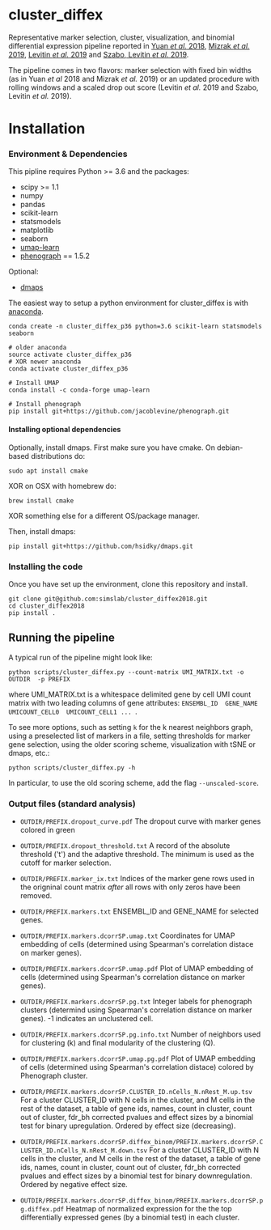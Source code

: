 # cluster_diffex

Representative marker selection, cluster, visualization, and binomial differential expression pipeline reported in [Yuan *et al.* 2018](https://genomemedicine.biomedcentral.com/articles/10.1186/s13073-018-0567-9), [Mizrak *et al.* 2019](https://www.sciencedirect.com/science/article/pii/S2211124718319740?via%3Dihub), [Levitin *et al.* 2019](https://onlinelibrary.wiley.com/doi/full/10.15252/msb.20188557) and [Szabo, Levitin *et al.* 2019](https://www.biorxiv.org/content/10.1101/555557v1).

The pipeline comes in two flavors: marker selection with fixed bin widths (as in Yuan *et al* 2018 and Mizrak *et al.* 2019) or an updated procedure with rolling windows and a scaled drop out score (Levitin *et al.* 2019 and Szabo, Levitin *et al.* 2019).

# Installation
### Environment & Dependencies
This pipline requires Python >= 3.6 and the packages:
- scipy >= 1.1
- numpy
- pandas
- scikit-learn
- statsmodels
- matplotlib
- seaborn
- [umap-learn](https://github.com/lmcinnes/umap)
- [phenograph](https://github.com/jacoblevine/PhenoGraph) == 1.5.2 

Optional:
- [dmaps](https://github.com/hsidky/dmaps) 


The easiest way to setup a python environment for cluster_diffex is with [anaconda](https://www.continuum.io/downloads).
```
conda create -n cluster_diffex_p36 python=3.6 scikit-learn statsmodels seaborn

# older anaconda
source activate cluster_diffex_p36
# XOR newer anaconda
conda activate cluster_diffex_p36

# Install UMAP 
conda install -c conda-forge umap-learn

# Install phenograph
pip install git+https://github.com/jacoblevine/phenograph.git
```

#### Installing optional dependencies
Optionally, install dmaps. First make sure you have cmake.  On debian-based distributions do:
```
sudo apt install cmake
```
XOR on OSX with homebrew do: 
```
brew install cmake
```
XOR something else for a different OS/package manager.  

Then, install dmaps:
```
pip install git+https://github.com/hsidky/dmaps.git
```
### Installing the code 
Once you have set up the environment, clone this repository and install.
```
git clone git@github.com:simslab/cluster_diffex2018.git
cd cluster_diffex2018
pip install .
```
## Running the pipeline
A typical run of the pipeline might look like:
```
python scripts/cluster_diffex.py --count-matrix UMI_MATRIX.txt -o OUTDIR  -p PREFIX
```
where UMI_MATRIX.txt is a whitespace delimited gene by cell UMI count matrix with two leading columns of gene attributes: `ENSEMBL_ID  GENE_NAME  UMICOUNT_CELL0  UMICOUNT_CELL1 ... `.

To see more options, such as setting `k` for the k nearest neighbors graph, using a preselected list of markers in a file, setting thresholds for marker gene selection, using the older scoring scheme, visualization with tSNE or dmaps, etc.:
```
python scripts/cluster_diffex.py -h
```
In particular, to use the old scoring scheme, add the flag `--unscaled-score`.
 
### Output files (standard analysis)
- `OUTDIR/PREFIX.dropout_curve.pdf` The dropout curve with marker genes colored in green

- `OUTDIR/PREFIX.dropout_threshold.txt` A record of the absolute threshold ('t') and the adaptive threshold. The minimum is used as the cutoff for marker selection.

- `OUTDIR/PREFIX.marker_ix.txt` Indices of the marker gene rows used in the origninal count matrix *after* all rows with only zeros have been removed.

- `OUTDIR/PREFIX.markers.txt` ENSEMBL\_ID and GENE\_NAME for selected genes.

- `OUTDIR/PREFIX.markers.dcorrSP.umap.txt` Coordinates for UMAP embedding of cells (determined using Spearman's correlation distace on marker genes).

- `OUTDIR/PREFIX.markers.dcorrSP.umap.pdf` Plot of UMAP embedding of cells (determined using Spearman's correlation distance on marker genes).

- `OUTDIR/PREFIX.markers.dcorrSP.pg.txt` Integer labels for phenograph clusters (determind using Spearman's correlation distance on marker genes). -1 indicates an unclustered cell.

- `OUTDIR/PREFIX.markers.dcorrSP.pg.info.txt` Number of neighbors used for clustering (k) and final modularity of the clustering (Q).

- `OUTDIR/PREFIX.markers.dcorrSP.umap.pg.pdf` Plot of UMAP embedding of cells (determined using Spearman's correlation distace) colored by Phenograph cluster.

- `OUTDIR/PREFIX.markers.dcorrSP.CLUSTER_ID.nCells_N.nRest_M.up.tsv` For a cluster CLUSTER\_ID with N cells in the cluster, and M cells in the rest of the dataset, a table of gene ids, names, count in cluster, count out of cluster, fdr_bh corrected pvalues and effect sizes by a binomial test for binary upregulation. Ordered by effect size (decreasing).

- `OUTDIR/PREFIX.markers.dcorrSP.diffex_binom/PREFIX.markers.dcorrSP.CLUSTER_ID.nCells_N.nRest_M.down.tsv` For a cluster CLUSTER\_ID with N cells in the cluster, and M cells in the rest of the dataset, a table of gene ids, names, count in cluster, count out of cluster, fdr_bh corrected pvalues and effect sizes by a binomial test for binary downregulation. Ordered by negative effect size.

- `OUTDIR/PREFIX.markers.dcorrSP.diffex_binom/PREFIX.markers.dcorrSP.pg.diffex.pdf` Heatmap of normalized expression for the the top differentially expressed genes (by a binomial test) in each cluster.
